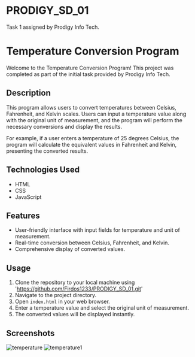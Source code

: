 # PRODIGY_SD_01
Task 1 assigned by Prodigy Info Tech.
# Temperature Conversion Program

Welcome to the Temperature Conversion Program! This project was completed as part of the initial task provided by Prodigy Info Tech.

## Description

This program allows users to convert temperatures between Celsius, Fahrenheit, and Kelvin scales. Users can input a temperature value along with the original unit of measurement, and the program will perform the necessary conversions and display the results.

For example, if a user enters a temperature of 25 degrees Celsius, the program will calculate the equivalent values in Fahrenheit and Kelvin, presenting the converted results.

## Technologies Used

- HTML
- CSS
- JavaScript

## Features

- User-friendly interface with input fields for temperature and unit of measurement.
- Real-time conversion between Celsius, Fahrenheit, and Kelvin.
- Comprehensive display of converted values.

## Usage

1. Clone the repository to your local machine using 'https://github.com/Firdos1233/PRODIGY_SD_01.git'
2. Navigate to the project directory.
3. Open `index.html` in your web browser.
4. Enter a temperature value and select the original unit of measurement.
5. The converted values will be displayed instantly.

## Screenshots
![temperature](https://github.com/Firdos1233/PRODIGY_SD_01/assets/114881103/6f72cf51-d358-4789-8245-e325b0c2ad0b)
![temperature1](https://github.com/Firdos1233/PRODIGY_SD_01/assets/114881103/185faea7-6eee-4569-818f-ac157e15e6a9)





